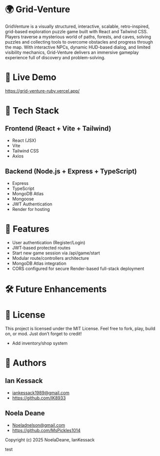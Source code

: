 # 🌍 Grid-Venture
GridVenture is a visually structured, interactive, scalable, retro-inspired, grid-based exploration puzzle game built with React and Tailwind CSS. Players traverse a mysterious world of paths, forests, and caves, solving puzzles and collecting tools to overcome obstacles and progress through the map. With interactive NPCs, dynamic HUD-based dialog, and limited visibility mechanics, Grid-Venture delivers an immersive gameplay experience full of discovery and problem-solving.
# 🚀 Live Demo
https://grid-venture-ruby.vercel.app/
# 🧰 Tech Stack
## Frontend (React + Vite + Tailwind)
  * React (JSX)
  * Vite
  * Tailwind CSS
  * Axios
## Backend (Node.js + Express + TypeScript)
  * Express
  * TypeScript
  * MongoDB Atlas
  * Mongoose
  * JWT Authentication
  * Render for hosting
# 🔐 Features
  * User authentication (Register/Login)
  * JWT-based protected routes
  * Start new game session via /api/game/start
  * Modular route/controllers architecture
  * MongoDB Atlas integration
  * CORS configured for secure Render-based full-stack deployment
# 🛠️ Future Enhancements 
# 📝 License
This project is licensed under the MIT License. Feel free to fork, play, build on, or mod. Just don’t forget to credit!

* Add inventory/shop system
# 🧠 Authors 
##  Ian Kessack
* iankessack1989@gmail.com
* https://github.com/IK8933
##  Noela Deane 
* Noeladnelson@gmail.com
* https://github.com/MsPickles1014

Copyright (c) 2025 NoelaDeane, IanKessack

test







